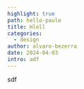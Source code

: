 ```yaml
---
highlight: true
path: hello-paulo
title: Hlell
categories:
  - design
author: alvaro-bezerra
date: 2024-04-03
intro: adf
---
```

s﻿df